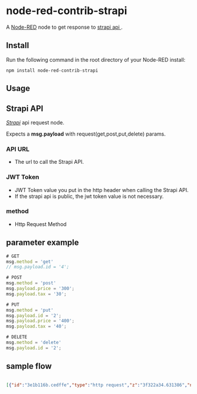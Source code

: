 node-red-contrib-strapi
========================

A <a href="http://nodered.org" target="_new">Node-RED</a> 
node to get response to  <a href="https://strapi.io/documentation/v3.x/content-api/api-endpoints.html#endpoints" target="_new"> strapi api </a>.

Install
-------

Run the following command in the root directory of your Node-RED install:

    npm install node-red-contrib-strapi


Usage
-----

## Strapi API 
<i><a href="https://strapi.io/documentation/v3.x/content-api/api-endpoints.html#endpoints" target="_new">Strapi</a></i> api request node.

Expects a <b>msg.payload</b> with request(get,post,put,delete) params.

### API URL
- The url to call the Strapi API.

### JWT Token
- JWT Token value you put in the http header when calling the Strapi API.
- If the strapi api is public, the jwt token value is not necessary.

### method
- Http Request Method 

## parameter example
```javascript
# GET
msg.method = 'get'
// msg.payload.id = '4';

# POST
msg.method = 'post'
msg.payload.price = '300';
msg.payload.tax = '30';

# PUT
msg.method = 'put'
msg.payload.id = '2';
msg.payload.price = '400';
msg.payload.tax = '40';

# DELETE
msg.method = 'delete'
msg.payload.id = '2';
```

## sample flow
```json

[{"id":"3e1b116b.cedffe","type":"http request","z":"3f322a34.631386","name":"","method":"POST","ret":"obj","paytoqs":"ignore","url":"https://yourdomain.com/auth/local","tls":"","persist":false,"proxy":"","authType":"","x":450,"y":360,"wires":[["5b7cb68a.595e98"]]},{"id":"f5982664.8ffe08","type":"inject","z":"3f322a34.631386","name":"","props":[{"p":"payload"},{"p":"topic","vt":"str"}],"repeat":"","crontab":"","once":false,"onceDelay":0.1,"topic":"","payload":"","payloadType":"date","x":120,"y":360,"wires":[["7b10baf0.334ff4"]]},{"id":"5b7cb68a.595e98","type":"debug","z":"3f322a34.631386","name":"","active":true,"tosidebar":true,"console":false,"tostatus":false,"complete":"false","statusVal":"","statusType":"auto","x":630,"y":360,"wires":[]},{"id":"7b10baf0.334ff4","type":"function","z":"3f322a34.631386","name":"","func":"msg = {}\nmsg.payload = {};\nmsg.payload.identifier = 'test';\nmsg.payload.password = 'test1234!';\n\n\nreturn msg;","outputs":1,"noerr":0,"initialize":"","finalize":"","x":280,"y":360,"wires":[["3e1b116b.cedffe"]]},{"id":"a7d351e3.67da4","type":"inject","z":"3f322a34.631386","name":"","props":[{"p":"payload"},{"p":"topic","vt":"str"}],"repeat":"","crontab":"","once":false,"onceDelay":0.1,"topic":"","payload":"","payloadType":"date","x":120,"y":400,"wires":[["9fdc864d.3c9578"]]},{"id":"89adfa3d.3a4578","type":"debug","z":"3f322a34.631386","name":"","active":true,"tosidebar":true,"console":false,"tostatus":false,"complete":"false","statusVal":"","statusType":"auto","x":730,"y":400,"wires":[]},{"id":"9fdc864d.3c9578","type":"function","z":"3f322a34.631386","name":"","func":"msg = {};\nmsg.payload = {};\nmsg.method = 'get';\nmsg.payload.id = '1';\n\nreturn msg;","outputs":1,"noerr":0,"initialize":"","finalize":"","x":280,"y":400,"wires":[["8b66bc62.ae2e5"]]},{"id":"70077ccd.7c0fc4","type":"json","z":"3f322a34.631386","name":"","property":"payload","action":"","pretty":false,"x":560,"y":400,"wires":[["89adfa3d.3a4578"]]},{"id":"8b66bc62.ae2e5","type":"strapi","z":"3f322a34.631386","strapiAPIURL":"https://yourdomain.com/products","jwtToken":"eyJhbGciOiJIUzI1NiIsInR5cCI6IkpXVCJ9.eyJpZCI6MSwiaWF0IjoxNTk3MTQ0MzQwLCJleHAiOjE1OTk3MzYzNDB9.ULLdLkpXQ0ElmOp-QzFk_gHZfoDd6Ee0l7DVdhxaAII","x":430,"y":400,"wires":[["70077ccd.7c0fc4"]]}]

```
